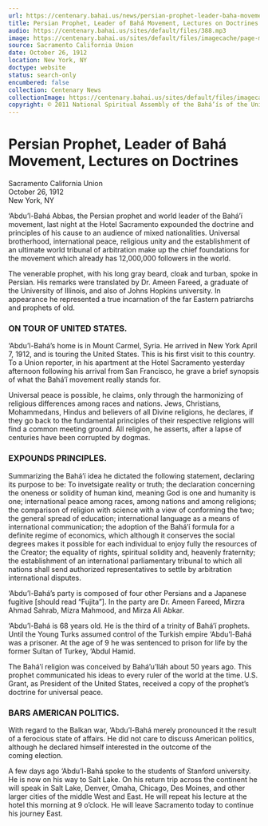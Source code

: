 ```yaml
---
url: https://centenary.bahai.us/news/persian-prophet-leader-baha-movement-lectures-doctrines
title: Persian Prophet, Leader of Bahá Movement, Lectures on Doctrines
audio: https://centenary.bahai.us/sites/default/files/388.mp3
image: https://centenary.bahai.us/sites/default/files/imagecache/page-main-image/images/press_clippings/10-26-1912%20Sacramento%20Calif%20Union%20Persian%20Prophet%20Leader%20of%20Bahai%20Movement.png
source: Sacramento California Union
date: October 26, 1912
location: New York, NY
doctype: website
status: search-only
encumbered: false
collection: Centenary News
collectionImage: https://centenary.bahai.us/sites/default/files/imagecache/theme-image/main_image/abdulbaha-overview-small_0.jpg
copyright: © 2011 National Spiritual Assembly of the Bahá’ís of the United States
---
```



# Persian Prophet, Leader of Bahá Movement, Lectures on Doctrines

Sacramento California Union  
October 26, 1912  
New York, NY  



‘Abdu’l-Bahá Abbas, the Persian prophet and world leader of the Bahá’í movement, last night at the Hotel Sacramento expounded the doctrine and principles of his cause to an audience of mixed nationalities. Universal brotherhood, international peace, religious unity and the establishment of an ultimate world tribunal of arbitration make up the chief foundations for the movement which already has 12,000,000 followers in the world.

The venerable prophet, with his long gray beard, cloak and turban, spoke in Persian. His remarks were translated by Dr. Ameen Fareed, a graduate of the University of Illinois, and also of Johns Hopkins university. In appearance he represented a true incarnation of the far Eastern patriarchs and prophets of old.

### ON TOUR OF UNITED STATES.

‘Abdu’l-Bahá’s home is in Mount Carmel, Syria. He arrived in New York April 7, 1912, and is touring the United States. This is his first visit to this country. To a Union reporter, in his apartment at the Hotel Sacramento yesterday afternoon following his arrival from San Francisco, he grave a brief synopsis of what the Bahá’í movement really stands for.

Universal peace is possible, he claims, only through the harmonizing of religious differences among races and nations. Jews, Christians, Mohammedans, Hindus and believers of all Divine religions, he declares, if they go back to the fundamental principles of their respective religions will find a common meeting ground. All religion, he asserts, after a lapse of centuries have been corrupted by dogmas.

### EXPOUNDS PRINCIPLES.

Summarizing the Bahá’í idea he dictated the following statement, declaring its purpose to be: To invetsigate reality or truth; the declaration concerning the oneness or solidity of human kind, meaning God is one and humanity is one; international peace among races, among nations and among religions; the comparison of religion with science with a view of conforming the two; the general spread of education; international language as a means of international communication; the adoption of the Bahá’í formula for a definite regime of economics, which although it conserves the social degrees makes it possible for each individual to enjoy fully the resources of the Creator; the equality of rights, spiritual solidity and, heavenly fraternity; the establishment of an international parliamentary tribunal to which all nations shall send authorized representatives to settle by arbitration international disputes.

‘Abdu’l-Bahá’s party is composed of four other Persians and a Japanese fugitive \[should read “Fujita”\]. In the party are Dr. Ameen Fareed, Mirzra Ahmad Sahrab, Mizra Mahmood, and Mirza Ali Abkar.

‘Abdu’l-Bahá is 68 years old. He is the third of a trinity of Bahá’í prophets. Until the Young Turks assumed control of the Turkish empire ‘Abdu’l-Bahá was a prisoner. At the age of 9 he was sentenced to prison for life by the former Sultan of Turkey, ‘Abdul Hamid.

The Bahá’í religion was conceived by Bahá’u’lláh about 50 years ago. This prophet communicated his ideas to every ruler of the world at the time. U.S. Grant, as President of the United States, received a copy of the prophet’s doctrine for universal peace.

### BARS AMERICAN POLITICS.

With regard to the Balkan war, ‘Abdu’l-Bahá merely pronounced it the result of a ferocious state of affairs. He did not care to discuss American politics, although he declared himself interested in the outcome of the coming election.

A few days ago ‘Abdu’l-Bahá spoke to the students of Stanford university. He is now on his way to Salt Lake. On his return trip across the continent he will speak in Salt Lake, Denver, Omaha, Chicago, Des Moines, and other larger cities of the middle West and East. He will repeat his lecture at the hotel this morning at 9 o’clock. He will leave Sacramento today to continue his journey East.